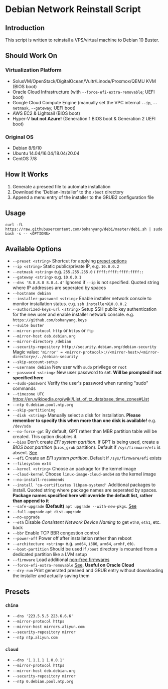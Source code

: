 # Debian Network Reinstall Script

## Introduction

This script is written to reinstall a VPS/virtual machine to Debian 10 Buster.

## Should Work On

### Virtualization Platform

 * SolusVM/OpenStack/DigitalOcean/Vultr/Linode/Proxmox/QEMU KVM (BIOS boot)
 * Oracle Cloud Infrastructure (with `--force-efi-extra-removable`; UEFI boot)
 * Google Cloud Compute Engine (manually set the VPC internal `--ip`, `--netmask`, `--gateway`; UEFI boot)
 * AWS EC2 & Lightsail (BIOS boot)
 * Hyper-V **but not Azure!** (Generation 1 BIOS boot & Generation 2 UEFI boot)

### Original OS

 * Debian 8/9/10
 * Ubuntu 14.04/16.04/18.04/20.04
 * CentOS 7/8

## How It Works

1. Generate a preseed file to automate installation
2. Download the 'Debian-Installer' to the `/boot` directory
3. Append a menu entry of the installer to the GRUB2 configuration file

## Usage

    curl -fL https://raw.githubusercontent.com/bohanyang/debi/master/debi.sh | sudo bash -s -- <OPTIONS>

## Available Options

 * `--preset <string>` Shortcut for applying [preset options](#presets)
 * `--ip <string>` Static public/private IP, e.g. `10.0.0.2`
 * `--netmask <string>` e.g. `255.255.255.0` /  `ffff:ffff:ffff:ffff::`
 * `--gateway <string>` e.g. `10.0.0.1`
 * `--dns '8.8.8.8 8.8.4.4'` Ignored if `--ip` is not specified. Quoted string where IP addresses are seperated by spaces
 * `--hostname debian`
 * `--installer-password <string>` Enable installer network console to monitor installation status. e.g. `ssh installer@10.0.0.2`
 * `--authorized-keys-url <string>` Setup SSH public key authentication for the new user and enable installer network console. e.g. `https://github.com/bohanyang.keys`
 * `--suite buster`
 * `--mirror-protocol http` or `https` or `ftp`
 * `--mirror-host deb.debian.org`
 * `--mirror-directory /debian`
 * `--security-repository http://security.debian.org/debian-security` Magic value: `'mirror' = <mirror-protocol>://<mirror-host>/<mirror-directory>/../debian-security`
 * `--skip-account-setup`
 * `--username debian` New user with `sudo` privilege or `root`
 * `--password <string>` New user password to set. **Will be prompted if not specified here**
 * `--sudo-password` Verify the user's password when running "sudo" commands
 * `--timezone UTC` https://en.wikipedia.org/wiki/List_of_tz_database_time_zones#List
 * `--ntp 0.debian.pool.ntp.org`
 * `--skip-partitioning`
 * `--disk <string>` Manually select a disk for installation. **Please remember to specify this when more than one disk is available!** e.g. `/dev/sda`
 * `--no-force-gpt` By default, GPT rather than MBR partition table will be created. This option disables it.
 * `--bios` Don't create *EFI system partition*. If GPT is being used, create a *BIOS boot partition* (`bios_grub` partition). Default if `/sys/firmware/efi` is absent. [See](https://askubuntu.com/a/501360)
 * `--efi` Create an *EFI system partition*. Default if `/sys/firmware/efi` exists
 * `--filesystem ext4`
 * `--kernel <string>` Choose an package for the kernel image
 * `--cloud-kernel` Choose `linux-image-cloud-amd64` as the kernel image
 * `--no-install-recommends`
 * `--install 'ca-certificates libpam-systemd'` Additional packages to install. Quoted string where package names are seperated by spaces. **Package names specified here will override the default list, rather than append to it**
 * `--safe-upgrade` **(Default)** `apt upgrade --with-new-pkgs`. [See](https://salsa.debian.org/installer-team/pkgsel/-/blob/master/debian/postinst)
 * `--full-upgrade` `apt dist-upgrade`
 * `--no-upgrade` 
 * `--eth` Disable *Consistent Network Device Naming* to get `eth0`, `eth1`, etc. back
 * `--bbr` Enable TCP BBR congestion control
 * `--power-off` Power off after installation rather than reboot
 * `--architecture <string>` e.g. `amd64`, `i386`, `arm64`, `armhf`, etc.
 * `--boot-partition` Should be used if `/boot` directory is mounted from a dedicated partition like a LVM setup
 * `--firmware` Load additional [non-free firmwares](https://wiki.debian.org/Firmware#Firmware_during_the_installation)
 * `--force-efi-extra-removable` [See](https://wiki.debian.org/UEFI#Force_grub-efi_installation_to_the_removable_media_path). **Useful on Oracle Cloud**
 * `--dry-run` Print generated preseed and GRUB entry without downloading the installer and actually saving them

## Presets

### `china`

 * `--dns '223.5.5.5 223.6.6.6'`
 * `--mirror-protocol https`
 * `--mirror-host mirrors.aliyun.com`
 * `--security-repository mirror`
 * `--ntp ntp.aliyun.com`

### `cloud`

 * `--dns '1.1.1.1 1.0.0.1'`
 * `--mirror-protocol https`
 * `--mirror-host deb.debian.org`
 * `--security-repository mirror`
 * `--ntp 0.debian.pool.ntp.org`
